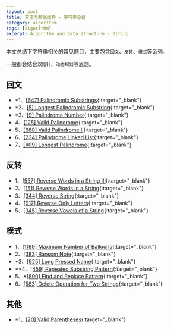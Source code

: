 ```yaml
---
layout: post
title: 算法与数据结构 - 字符串总结
category: algorithm
tags: [algorithm]
excerpt: Algorithm and Data structure - String
---
```



本文总结下字符串相关的常见题目，主要包含`回文`、`反转`、`模式`等系列。  

一般都会结合`双指针`、`动态规划`等思想。  


## 回文  

- *1、[[647] Palindromic Substrings](http://yaoyichen.cn/algorithm/2020/06/26/leetcode-647.html){:target="_blank"}  
- *2、[[5] Longest Palindromic Substring](http://yaoyichen.cn/algorithm/2020/06/26/leetcode-5.html){:target="_blank"} 
- *3、[[9] Palindrome Number](http://yaoyichen.cn/algorithm/2020/04/22/leetcode-9.html){:target="_blank"}  
- 4、[[125] Valid Palindrome](http://yaoyichen.cn/algorithm/2020/05/23/leetcode-125.html){:target="_blank"}  
- 5、[[680] Valid Palindrome II](http://yaoyichen.cn/algorithm/2020/05/23/leetcode-680.html){:target="_blank"}  
- 6、[[234] Palindrome Linked List](http://yaoyichen.cn/algorithm/2020/05/03/leetcode-234.html){:target="_blank"}  
- 7、[[409] Longest Palindrome](http://yaoyichen.cn/algorithm/2020/03/15/leetcode-409.html){:target="_blank"}  

## 反转  

- 1、[[557] Reverse Words in a String III](http://yaoyichen.cn/algorithm/2020/06/26/leetcode-557.html){:target="_blank"}  
- 2、[[151] Reverse Words in a String](http://yaoyichen.cn/algorithm/2020/06/26/leetcode-151.html){:target="_blank"}  
- 3、[[344] Reverse String](http://yaoyichen.cn/algorithm/2020/06/27/leetcode-344.html){:target="_blank"}  
- 4、[[917] Reverse Only Letters](http://yaoyichen.cn/algorithm/2020/06/27/leetcode-917.html){:target="_blank"}  
- 5、[[345] Reverse Vowels of a String](http://yaoyichen.cn/algorithm/2020/05/23/leetcode-345.html){:target="_blank"}  


## 模式  

- 1、[[1189] Maximum Number of Balloons](http://yaoyichen.cn/algorithm/2020/03/14/leetcode-1189.html){:target="_blank"}  
- 2、[[383] Ransom Note](http://yaoyichen.cn/algorithm/2020/06/27/leetcode-383.html){:target="_blank"}  
- *3、[[925] Long Pressed Name](http://yaoyichen.cn/algorithm/2020/06/27/leetcode-925.html){:target="_blank"}  
- **4、[[459] Repeated Substring Pattern](http://yaoyichen.cn/algorithm/2020/06/27/leetcode-459.html){:target="_blank"}  
- 5、*[[890] Find and Replace Pattern](http://yaoyichen.cn/algorithm/2020/06/27/leetcode-890.html){:target="_blank"}  
- 6、[[583] Delete Operation for Two Strings](http://yaoyichen.cn/algorithm/2020/06/08/leetcode-583.html){:target="_blank"}  

## 其他  

- *1、[[20] Valid Parentheses](http://yaoyichen.cn/algorithm/2020/05/04/leetcode-20.html){:target="_blank"}  

